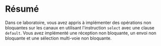# Résumé

Dans ce laboratoire, vous avez appris à implémenter des opérations non bloquantes sur les canaux en utilisant l'instruction `select` avec une clause `default`. Vous avez implémenté une réception non bloquante, un envoi non bloquante et une sélection multi-voie non bloquante.
